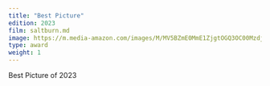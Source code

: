 ```yaml
---
title: "Best Picture"
edition: 2023
film: saltburn.md
image: https://m.media-amazon.com/images/M/MV5BZmE0MmE1ZjgtOGQ3OC00MzdjLTk4YWItOTVmY2Q3N2E4NzgxXkEyXkFqcGdeQXVyMTkxNjUyNQ@@._V1_FMjpg_UX1024_.jpg
type: award
weight: 1
---
```


Best Picture of 2023
